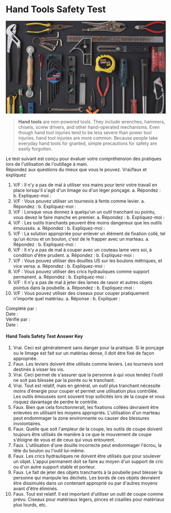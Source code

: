 # Hand Tools Safety Test

![10 bullets - Always knolling - Tom sachs](../../../.gitbook/assets/image%20%2817%29.png)

> **Hand tools** are non-powered tools. They include wrenches, hammers, chisels, screw drivers, and other hand-operated mechanisms. Even though hand tool injuries tend to be less severe than power tool injuries, hand tool injuries are more common. Because people take everyday hand tools for granted, simple precautions for safety are easily forgotten.

Le test suivant est conçu pour évaluer votre compréhension des pratiques lors de l'utilisation de l'outillage à main.  
Répondez aux questions du mieux que vous le pouvez. Vrai/faux et expliquez 

1. V/F : Il n'y a pas de mal à utiliser vos mains pour tenir votre travail en place lorsqu'il s'agit d'un limage ou d'un léger ponçage.  a. Répondez :  b. Expliquez-moi : 
2. V/F : Vous pouvez utiliser un tournevis à fente comme levier.  a. Répondez :  b. Expliquez-moi : 
3. V/F : Lorsque vous donnez à quelqu'un un outil tranchant ou pointu, vous devez le faire manche en premier.  a. Répondez :  b. Expliquez-moi : 
4. V/F : Les outils tranchants peuvent être moins dangereux que les outils émoussés.  a. Répondez :  b. Expliquez-moi : 
5. V/F : La solution appropriée pour enlever un élément de fixation collé, tel qu'un écrou et un boulon, c'est de le frapper avec un marteau.  a. Répondez :  b. Expliquez-moi : 
6. V/F : Il n'y a pas de mal à couper avec un couteau lame vers soi, à condition d'être prudent.  a. Répondez :  b. Expliquez-moi : 
7. V/F : Vous pouvez utiliser des douilles US sur les boulons métriques, et vice versa.  a. Répondez :  b. Expliquez-moi : 
8. V/F : Vous pouvez utiliser des crics hydrauliques comme support permanent.  a. Répondez :  b. Expliquez-moi : 
9. V/F : Il n'y a pas de mal à jeter des lames de rasoir et autres objets pointus dans la poubelle.  a. Répondez : b. Expliquez-moi : 
10. V/F : Vous pouvez utiliser des ciseaux pour couper pratiquement n'importe quel matériau.  a. Réponse :  b. Expliquer : 

Complété par :   
Date :   
Vérifié par :   
Date :

#### Hand Tools Safety Test Answer Key

1. Vrai. Ceci est généralement sans danger pour la pratique. Si le ponçage ou le limage est fait sur un matériau dense, il doit être fixé de façon appropriée.
2. Faux. Les leviers doivent être utilisés comme leviers. Les tournevis sont destinés à visser les vis.
3. Vrai. Ceci permet de s'assurer que la personne à qui vous tendez l'outil ne soit pas blessée par la pointe ou le tranchant. 
4. Vrai. Tout est relatif, mais en général, un outil plus tranchant nécessite moins d'énergie pour couper et permet une utilisation plus contrôlée. Les outils émoussés sont souvent trop sollicités lors de la coupe et vous risquez davantage de perdre le contrôle.
5. Faux. Bien que cela fonctionnerait, les fixations collées devraient être enlevées en utilisant les moyens appropriés. L'utilisation d'un marteau peut endommager la zone environnante ou causer des blessures involontaires.
6. Faux. Quelle que soit l'ampleur de la coupe, les outils de coupe doivent toujours être utilisés de manière à ce que le mouvement de coupe s'éloigne de vous et de ceux qui vous entourent.
7. Faux. L'utilisation d'une douille incorrecte peut endommager l'écrou, la tête du boulon ou l'outil lui-même.
8. Faux. Les crics hydrauliques ne doivent être utilisés que pour soulever un objet. L'appui permanent doit se faire au moyen d'un support de cric ou d'un autre support stable et porteur.
9. Faux. Le fait de jeter des objets tranchants à la poubelle peut blesser la personne qui manipule les déchets. Les bords de ces objets devraient être dissimulés dans un contenant approprié ou par d'autres moyens avant d'être éliminés.
10. Faux. Tout est relatif. Il est important d'utiliser un outil de coupe comme prévu. Ciseaux pour matériaux légers, pinces et cisailles pour matériaux plus lourds, etc.

